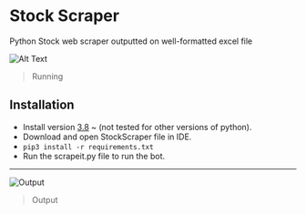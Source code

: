 # Stock Scraper
Python Stock web scraper outputted on well-formatted excel file 

![Alt Text](https://im4.ezgif.com/tmp/ezgif-4-63cece4722.gif)

> Running

## Installation
                            
- Install version [3.8](https://www.python.org/downloads/release/python-380/) ~ (not tested for other versions of python).  
- Download and open StockScraper file in IDE.     
- `pip3 install -r requirements.txt` 
- Run the scrapeit.py file to run the bot.

---


![Output](https://im5.ezgif.com/tmp/ezgif-5-a6f72df06c.gif)

> Output
